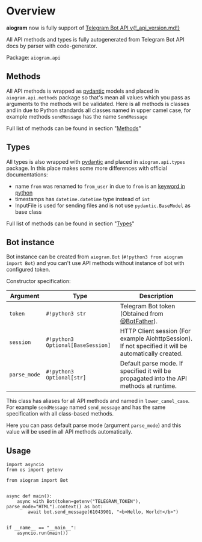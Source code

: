 # Overview

**aiogram** now is fully support of [Telegram Bot API v{!_api_version.md!}](https://core.telegram.org/bots/api)

All API methods and types is fully autogenerated from Telegram Bot API docs by parser with code-generator.

Package: `aiogram.api`
 
## Methods

All API methods is wrapped as [pydantic](https://pydantic-docs.helpmanual.io/) models and placed in `aiogram.api.methods` package so that's mean all values which you pass as arguments to the methods will be validated. 
Here is all methods is classes and in due to Python standards all classes named in upper camel case, for example methods `sendMessage` has the name `SendMessage`

Full list of methods can be found in section "[Methods](methods/index.md)"

## Types

All types is also wrapped with [pydantic](https://pydantic-docs.helpmanual.io/) and placed in `aiogram.api.types` package.
In this place makes some more differences with official documentations:

- name `from` was renamed to `from_user` in due to `from` is an [keyword in python](https://docs.python.org/3/reference/lexical_analysis.html#keywords)
- timestamps has `datetime.datetime` type instead of `int`
- InputFile is used for sending files and is not use `pydantic.BaseModel` as base class

Full list of methods can be found in section "[Types](types/index.md)"

## Bot instance

Bot instance can be created from `aiogram.Bot` (`#!python3 from aiogram import Bot`) and you can't use API methods without instance of bot with configured token.

Constructor specification:

| Argument | Type | Description |
| --- | --- | --- |
| `token` | `#!python3 str` | Telegram Bot token (Obtained from [@BotFather](https://t.me/BotFather)). | 
| `session` | `#!python3 Optional[BaseSession]` | HTTP Client session (For example AiohttpSession). If not specified it will be automatically created. | 
| `parse_mode` | `#!python3 Optional[str]` | Default parse mode. If specified it will be propagated into the API methods at runtime. |

This class has aliases for all API methods and named in `lower_camel_case`. For example `sendMessage` named `send_message` and has the same specification with all class-based methods.

Here you can pass default parse mode (argument `parse_mode`) and this value will be used in all API methods automatically.


## Usage
```python3
import asyncio
from os import getenv

from aiogram import Bot


async def main():
    async with Bot(token=getenv("TELEGRAM_TOKEN"), parse_mode="HTML").context() as bot:
        await bot.send_message(61043901, "<b>Hello, World!</b>")


if __name__ == "__main__":
    asyncio.run(main())
```

